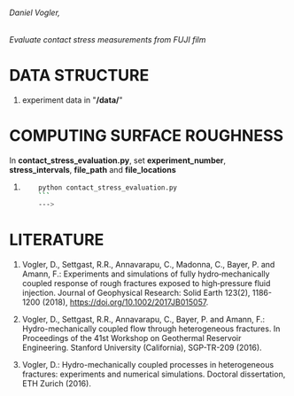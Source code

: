 ###### Daniel Vogler,
######
###### Evaluate contact stress measurements from FUJI film

# DATA STRUCTURE

1. experiment data in "**/data/**"


# COMPUTING SURFACE ROUGHNESS

In **contact_stress_evaluation.py**, set **experiment_number**, **stress_intervals**, **file_path** and **file_locations**

1. 	```sh
		python contact_stress_evaluation.py
		```
		--->


# LITERATURE

1. 	Vogler, D., Settgast, R.R., Annavarapu, C., Madonna, C., Bayer, P. and Amann, F.:
		Experiments and simulations of fully hydro‐mechanically coupled response of rough fractures exposed to high‐pressure fluid injection.
		Journal of Geophysical Research: Solid Earth 123(2), 1186-1200 (2018),  https://doi.org/10.1002/2017JB015057.

2.	Vogler, D., Settgast, R.R., Annavarapu, C., Bayer, P. and Amann, F.:
		Hydro-mechanically coupled flow through heterogeneous fractures.
		In Proceedings of the 41st Workshop on Geothermal Reservoir Engineering. Stanford University (California), SGP-TR-209 (2016).

3.	Vogler, D.:
		Hydro-mechanically coupled processes in heterogeneous fractures: experiments and numerical simulations.
		Doctoral dissertation, ETH Zurich (2016).
